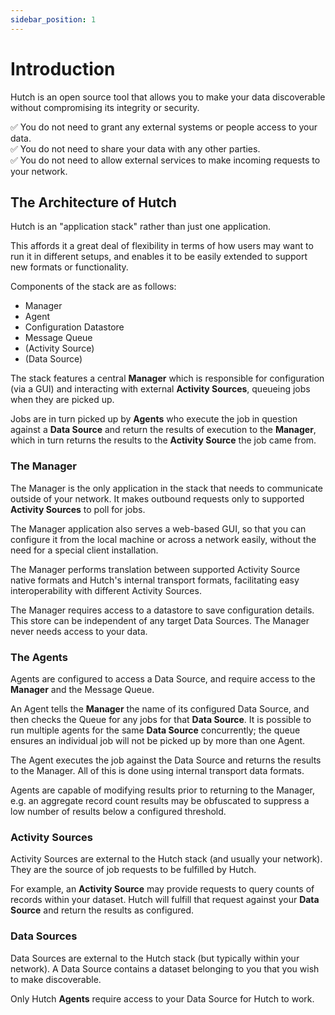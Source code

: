 ```yaml
---
sidebar_position: 1
---
```


# Introduction

Hutch is an open source tool that allows you to make your data discoverable without compromising its integrity or security.

✅ You do not need to grant any external systems or people access to your data.<br />
✅ You do not need to share your data with any other parties.<br />
✅ You do not need to allow external services to make incoming requests to your network.

## The Architecture of Hutch

Hutch is an "application stack" rather than just one application.

This affords it a great deal of flexibility in terms of how users may want to run it in different setups, and enables it to be easily extended to support new formats or functionality.

Components of the stack are as follows:

- Manager
- Agent
- Configuration Datastore
- Message Queue
- (Activity Source)
- (Data Source)

The stack features a central **Manager** which is responsible for configuration (via a GUI) and interacting with external **Activity Sources**, queueing jobs when they are picked up.

Jobs are in turn picked up by **Agents** who execute the job in question against a **Data Source** and return the results of execution to the **Manager**, which in turn returns the results to the **Activity Source** the job came from.

### The Manager

The Manager is the only application in the stack that needs to communicate outside of your network. It makes outbound requests only to supported **Activity Sources** to poll for jobs.

The Manager application also serves a web-based GUI, so that you can configure it from the local machine or across a network easily, without the need for a special client installation.

The Manager performs translation between supported Activity Source native formats and Hutch's internal transport formats, facilitating easy interoperability with different Activity Sources.

The Manager requires access to a datastore to save configuration details. This store can be independent of any target Data Sources. The Manager never needs access to your data.

### The Agents

Agents are configured to access a Data Source, and require access to the **Manager** and the Message Queue.

An Agent tells the **Manager** the name of its configured Data Source, and then checks the Queue for any jobs for that **Data Source**. It is possible to run multiple agents for the same **Data Source** concurrently; the queue ensures an individual job will not be picked up by more than one Agent.

The Agent executes the job against the Data Source and returns the results to the Manager. All of this is done using internal transport data formats.

Agents are capable of modifying results prior to returning to the Manager, e.g. an aggregate record count results may be obfuscated to suppress a low number of results below a configured threshold.

### Activity Sources

Activity Sources are external to the Hutch stack (and usually your network). They are the source of job requests to be fulfilled by Hutch.

For example, an **Activity Source** may provide requests to query counts of records within your dataset. Hutch will fulfill that request against your **Data Source** and return the results as configured.

### Data Sources

Data Sources are external to the Hutch stack (but typically within your network). A Data Source contains a dataset belonging to you that you wish to make discoverable.

Only Hutch **Agents** require access to your Data Source for Hutch to work.
